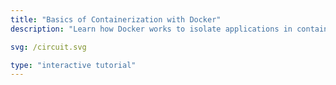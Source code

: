 ```yaml
---
title: "Basics of Containerization with Docker"
description: "Learn how Docker works to isolate applications in containers, providing consistent, lightweight, and reproducible environments."

svg: /circuit.svg

type: "interactive tutorial"
---
```

